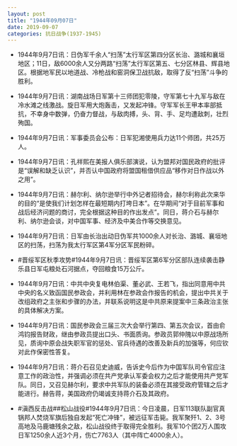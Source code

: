 ```yaml
---
layout: post
title: "1944年09月07日"
date: 2019-09-07
categories: 抗日战争(1937-1945)
---
```


<meta name="referrer" content="no-referrer" />

- 1944年9月7日讯：日伪军千余人“扫荡”太行军区第四分区长治、潞城和襄垣地区；11日，敌6000余人又分两路“扫荡”太行军区第五、七分区林县、辉县地区。根据地军民以地道战、冷枪战和窑洞保卫战抗敌，取得了反“扫荡”斗争的胜利。 

- 1944年9月7日讯：湖南战场日军第十三师团犯零陵，守军第七十九军与敌在冷水滩之线激战。旋日军用大炮轰击，又发起冲锋。守军军长王甲本率部抵抗，不幸身中数弹，仍奋力督战，与敌肉搏，头、背、手、足均遭敌刺，壮烈殉国。 

- 1944年9月7日讯：军事委员会公布：日军犯湘使用兵力达11个师团，共25万人。 

- 1944年9月7日讯：孔祥熙在美报人俱乐部演说，认为盟邦对国民政府的批评是“误解和缺乏认识”，并否认中国政府将盟国租借供应品“移作对日作战以外之用”。 

- 1944年9月7日讯：赫尔利、纳尔逊举行中外记者招待会，赫尔利称此次来华的目的“是使我们计划怎样在最短期内打垮日本”。在华期间“对于目前军事和战后经济问题的商讨，完全根据这种目的作出发点”。同日，蒋介石与赫尔利、纳尔逊会谈，对中国军事、经济及中美合作等交换意见。 

- 1944年9月7日讯：日军由长治出动日伪军共1000余人对长治、潞城、襄垣地区的扫荡，扫荡为我太行军区第4军分区军民粉碎。 

- #晋绥军区秋季攻势#1944年9月7日讯：晋绥军区第6军分区部队连续袭击静乐县日军屯粮处石河据点，夺回粮食15万公斤。 

- 1944年9月7日讯：中共中央复电林伯渠、董必武、王若飞，指出同意用中共中央的名义致函国民参政会，并利用林在参政会作报告的机会，提出中共关于改组政府之主张和步骤的办法，并联系说明这是中共原来提案中三条政治主张的具体解决方案。 

- 1944年9月7日讯：国民参政会三届三次大会举行第四、第五次会议，首由俞鸿钧报告财政，继由参政员提出口头、书面质询。参政员郭仲隗以中原战场所见，质询中原会战失职军官的惩处、官兵待遇的改善及新兵的加强等，何应钦对此作保密性答复。 

- 1944年9月7日讯：蒋介石召见史迪威，告诉史今后作为中国军队司令官应注意工作的政治性，并强调必须在共产党承认军委会权力之后才能使用共产党军队。同日，又召见赫尔利，要求中共军队的装备必须在其接受政府管辖之后才能进行。赫告蒋，美国政府仍竭诚支持蒋介石及其政府。 

- #滇西反击战##松山战役#1944年9月7日讯：今日凌晨，日军113联队副官真锅邦人焚烧军旗后独自发起“死亡冲锋”，被远征军击毙。我军聚歼1、2、3号高地及马鹿塘残余之敌，松山战役终于取得完全胜利。我军10个团2万人围攻日军1250余人近3个月，伤亡7763人（其中阵亡4000余人）。 

